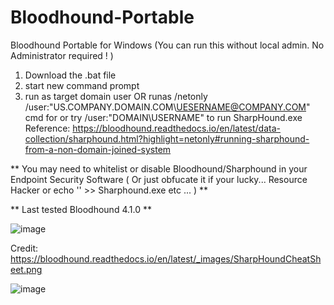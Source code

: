# Bloodhound-Portable
Bloodhound Portable for Windows (You can run this without local admin. No Administrator required ! )

1) Download the .bat file
2) start new command prompt
3) run as target domain user OR runas /netonly /user:"US.COMPANY.DOMAIN.COM\UESERNAME@COMPANY.COM" cmd  for or try /user:"DOMAIN\USERNAME" to run SharpHound.exe Reference: https://bloodhound.readthedocs.io/en/latest/data-collection/sharphound.html?highlight=netonly#running-sharphound-from-a-non-domain-joined-system 



** You may need to whitelist or disable Bloodhound/Sharphound in your Endpoint Security Software ( Or just obfucate it if your lucky... Resource Hacker or echo '' >> Sharphound.exe etc  ...  ) **

** Last tested Bloodhound 4.1.0 **


![image](https://user-images.githubusercontent.com/4307863/153485618-6bf743af-b5a9-4f88-b0ab-0ad24fed4556.png)

Credit: 
https://bloodhound.readthedocs.io/en/latest/_images/SharpHoundCheatSheet.png

![image](https://user-images.githubusercontent.com/4307863/156181140-951cc25d-d6f7-4385-8520-9980869a7ee2.png)
